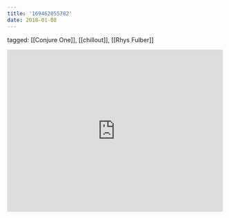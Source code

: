 ```yaml
---
title: '169462055782'
date: 2018-01-08
---
```

tagged: [[Conjure One]], [[chillout]], [[Rhys Fulber]]
<iframe allow="accelerometer; autoplay; clipboard-write; encrypted-media; gyroscope; picture-in-picture" allowfullscreen="" frameborder="0" height="375" id="youtube_iframe" src="https://www.youtube.com/embed/6g2dqplsnbE?feature=oembed&amp;enablejsapi=1&amp;origin=https://safe.txmblr.com&amp;wmode=opaque" width="500"></iframe>
